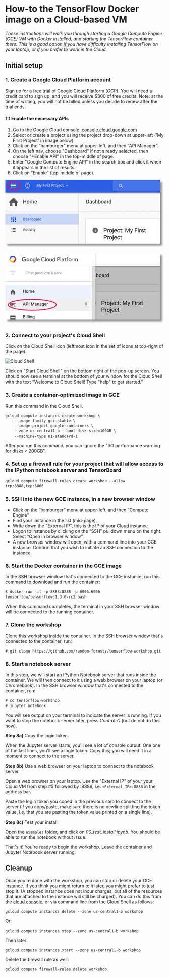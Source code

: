 # How-to the TensorFlow Docker image on a Cloud-based VM
*These instructions will walk you through starting a Google Compute Engine (GCE) VM with Docker installed, and starting the TensorFlow container there. This is a good option if you have difficulty installing TensorFlow on your laptop, or if you prefer to work in the Cloud.*

<a name="create"></a>
## Initial setup

### 1. Create a Google Cloud Platform account

Sign up for a [free trial](https://cloud.google.com/free-trial/) of Google Cloud Platform (GCP). You will need a credit card to sign up, and you will receive $300 of free credits. Note: at the time of writing, you will not be billed unless you decide to renew after the trial ends. 

#### 1.1 Enable the necessary APIs

1. Go to the Google Cloud console: [console.cloud.google.com](https://console.cloud.google.com)
1. Select or create a project using the project drop-down at upper-left ('My First Project' in image below)
1. Click on the “hamburger” menu at upper-left, and then “API Manager”.
1. On the left nav, choose "Dashboard" if not already selected, then choose "+Enable API" in the top-middle of page.
1. Enter "Google Compute Engine API" in the search box and click it when it appears in the list of results.
1. Click on “Enable” (top-middle of page).

![Hamburger menu](../images/hamburger.png)  

![API Manager](../images/api_manager.png)

### 2. Connect to your project's Cloud Shell

Click on the Cloud Shell icon (leftmost icon in the set of icons at top-right of the page).

![Cloud Shell](../images/cloudshell2.jpg)

Click on "Start Cloud Shell" on the bottom right of the pop-up screen. You should now see a terminal at the bottom of your window for the Cloud Shell with the text "Welcome to Cloud Shell! Type "help" to get started."

### 3. Create a container-optimized image in GCE

Run this command in the Cloud Shell.

```shell
gcloud compute instances create workshop \
    --image-family gci-stable \
    --image-project google-containers \
    --zone us-central1-b --boot-disk-size=100GB \
    --machine-type n1-standard-1
```

After you run this command, you can ignore the "I/O performance warning for disks < 200GB".

### 4. Set up a firewall rule for your project that will allow access to the IPython notebook server and TensorBoard

```shell
gcloud compute firewall-rules create workshop --allow tcp:8888,tcp:6006
```

### 5. SSH into the new GCE instance, in a new browser window

- Click on the “hamburger” menu at upper-left, and then “Compute Engine”
- Find your instance in the list (mid-page)
- Write down the "External IP", this is the IP of your Cloud instance
- Logon to instance by clicking on the “SSH” pulldown menu on the right. Select “Open in browser window”.
- A new browser window will open, with a command line into your GCE instance. Confirm that you wish to initiate an SSH connection to the instance.

### 6. Start the Docker container in the GCE image

In the SSH browser window that's connected to the GCE instance, run this command to download and run the container:

```shell
$ docker run -it -p 8888:8888 -p 6006:6006 tensorflow/tensorflow:1.3.0-rc2 bash
```

When this command completes, the terminal in your SSH browser window will be connected to the running container.

### 7. Clone the workshop

Clone this workshop inside the container. In the SSH browser window that's connected to the container, run:

```
# git clone https://github.com/random-forests/tensorflow-workshop.git
```

### 8. Start a notebook server

In this step, we will start an IPython Notebook server that runs inside the container. We will then connect to it using a web browser on your laptop (or Chromebook). In the SSH browser window that's connected to the container, run:

```
# cd tensorflow-workshop
# jupyter notebook
```

You will see output on your terminal to indicate the server is running. If you want to stop the notebook server later, press *Control-C* (but do not do this now).

**Step 8a)** Copy the login token.

When the Jupyter server starts, you'll see a lot of console output. One one of the last lines, you'll see a login token. Copy this; you will need it in a moment to connect to the server.

**Step 8b)** Use a web browser on your laptop to connect to the notebook server

Open a web browser on your laptop. Use the "External IP" of your your Cloud VM from step #5 followed by :8888, i.e. ```<External_IP>:8888``` in the address bar.

Paste the login token you coped in the previous step to connect to the server (if you copy/paste, make sure there is no newline splitting the token value, i.e. that you are pasting the token value printed on a single line). 

**Step 8c)** Test your install

Open the ```examples``` folder, and click on *00_test_install.ipynb*. You should be able to run the notebook without issue.

That's it! You're ready to begin the workshop. Leave the container and Jupyter Notebook server running.

## Cleanup

Once you’re done with the workshop, you can stop or delete your GCE instance. If you think you might return to it later, you might prefer to just stop it. (A stopped instance does not incur charges, but all of the resources that are attached to the instance will still be charged).  You can do this from the [cloud console](https://console.cloud.google.com), or via command line from the Cloud Shell as follows:

```shell
gcloud compute instances delete --zone us-central1-b workshop
```
Or:

```shell
gcloud compute instances stop --zone us-central1-b workshop
```
Then later:

```shell
gcloud compute instances start --zone us-central1-b workshop
```
Delete the firewall rule as well:

```shell
gcloud compute firewall-rules delete workshop
```